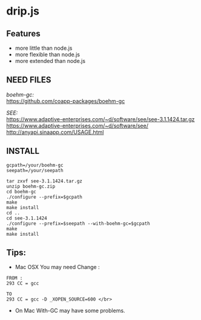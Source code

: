 # drip.js

## Features

*  more little than node.js
*  more flexible than node.js
*  more extended than node.js

## NEED FILES 

*boehm-gc:* </br>
https://github.com/coapp-packages/boehm-gc </br>

*SEE:* </br>
https://www.adaptive-enterprises.com/~d/software/see/see-3.1.1424.tar.gz </br>
https://www.adaptive-enterprises.com/~d/software/see/ </br>
http://anyapi.sinaapp.com/USAGE.html

## INSTALL

```
gcpath=/your/boehm-gc
seepath=/your/seepath

tar zxvf see-3.1.1424.tar.gz
unzip boehm-gc.zip
cd boehm-gc
./configure --prefix=$gcpath
make
make install
cd ..
cd see-3.1.1424
./configure --prefix=$seepath --with-boehm-gc=$gcpath
make 
make install
```

## Tips:

* Mac OSX You may need Change : 
```
FROM : 
293 CC = gcc 

TO 
293 CC = gcc -D _XOPEN_SOURCE=600 </br>
```

* On Mac With-GC may have some problems.
